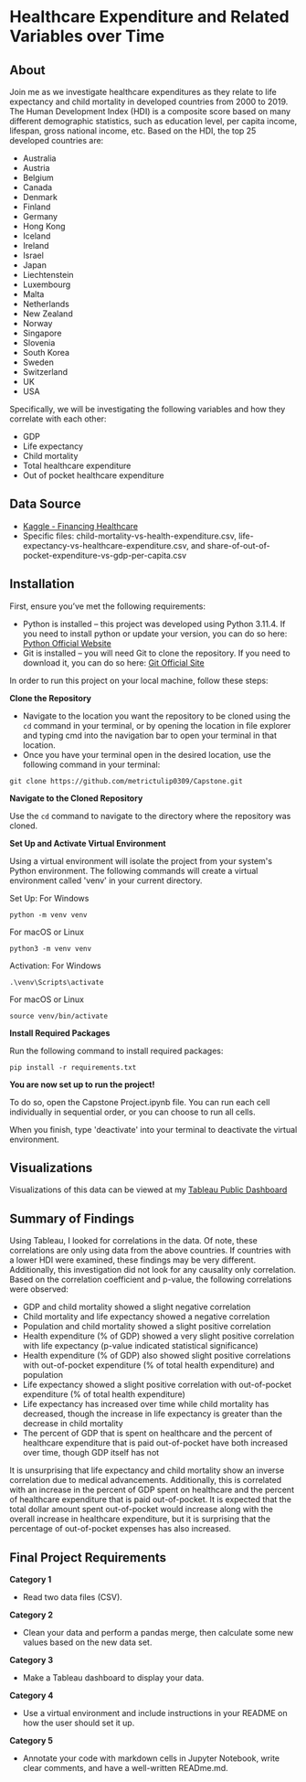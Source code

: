 # Healthcare Expenditure and Related Variables over Time

## About

Join me as we investigate healthcare expenditures as they relate to life expectancy and child mortality in developed countries from 2000 to 2019. The Human Development Index (HDI) is a composite score based on many different demographic statistics, such as education level, per capita income, lifespan, gross national income, etc. Based on the HDI, the top 25 developed countries are:
- Australia
- Austria
- Belgium
- Canada
- Denmark
- Finland
- Germany
- Hong Kong
- Iceland
- Ireland
- Israel
- Japan
- Liechtenstein
- Luxembourg
- Malta
- Netherlands
- New Zealand
- Norway
- Singapore
- Slovenia
- South Korea
- Sweden
- Switzerland
- UK
- USA

Specifically, we will be investigating the following variables and how they correlate with each other:
- GDP
- Life expectancy
- Child mortality
- Total healthcare expenditure
- Out of pocket healthcare expenditure

## Data Source
- [Kaggle - Financing Healthcare](https://www.kaggle.com/datasets/programmerrdai/financing-healthcare?select=share-of-out-of-pocket-expenditure-vs-gdp-per-capita.csv)
- Specific files: child-mortality-vs-health-expenditure.csv, life-expectancy-vs-healthcare-expenditure.csv, and share-of-out-of-pocket-expenditure-vs-gdp-per-capita.csv

## Installation
First, ensure you’ve met the following requirements:
- Python is installed – this project was developed using Python 3.11.4. If you need to install python or update your version, you can do so here: [Python Official Website](https://www.python.org/downloads/)
- Git is installed – you will need Git to clone the repository. If you need to download it, you can do so here: [Git Official Site](https://git-scm.com/downloads)

In order to run this project on your local machine, follow these steps:

**Clone the Repository**

- Navigate to the location you want the repository to be cloned using the ```cd``` command in your terminal, or by opening the location in file explorer and typing cmd into the navigation bar to open your terminal in that location.
- Once you have your terminal open in the desired location, use the following command in your terminal:

```
git clone https://github.com/metrictulip0309/Capstone.git
```

**Navigate to the Cloned Repository**

Use the ```cd``` command to navigate to the directory where the repository was cloned.

**Set Up and Activate Virtual Environment**

Using a virtual environment will isolate the project from your system's Python environment. The following commands will create a virtual environment called 'venv' in your current directory.

Set Up:
For Windows
```
python -m venv venv
```

For macOS or Linux
```
python3 -m venv venv
```

Activation:
For Windows
```
.\venv\Scripts\activate
```

For macOS or Linux
```
source venv/bin/activate
```

**Install Required Packages**

Run the following command to install required packages:
```
pip install -r requirements.txt
```

**You are now set up to run the project!**

To do so, open the Capstone Project.ipynb file.
You can run each cell individually in sequential order, or you can choose to run all cells.

When you finish, type 'deactivate' into your terminal to deactivate the virtual environment.

## Visualizations

Visualizations of this data can be viewed at my [Tableau Public Dashboard](https://public.tableau.com/shared/B6QH4MYSN?:display_count=n&:origin=viz_share_link)

## Summary of Findings

Using Tableau, I looked for correlations in the data. Of note, these correlations are only using data from the above countries. If countries with a lower HDI were examined, these findings may be very different. Additionally, this investigation did not look for any causality only correlation. Based on the correlation coefficient and p-value, the following correlations were observed:
- GDP and child mortality showed a slight negative correlation
- Child mortality and life expectancy showed a negative correlation
- Population and child mortality showed a slight positive correlation
- Health expenditure (% of GDP) showed a very slight positive correlation with life expectancy (p-value indicated statistical significance)
- Health expenditure (% of GDP) also showed slight positive correlations with out-of-pocket expenditure (% of total health expenditure) and population
- Life expectancy showed a slight positive correlation with out-of-pocket expenditure (% of total health expenditure)
- Life expectancy has increased over time while child mortality has decreased, though the increase in life expectancy is greater than the decrease in child mortality
- The percent of GDP that is spent on healthcare and the percent of healthcare expenditure that is paid out-of-pocket have both increased over time, though GDP itself has not

It is unsurprising that life expectancy and child mortality show an inverse correlation due to medical advancements. Additionally, this is correlated with an increase in the percent of GDP spent on healthcare and the percent of healthcare expenditure that is paid out-of-pocket. It is expected that the total dollar amount spent out-of-pocket would increase along with the overall increase in healthcare expenditure, but it is surprising that the percentage of out-of-pocket expenses has also increased. 


## Final Project Requirements

**Category 1**
- Read two data files (CSV).

**Category 2**
- Clean your data and perform a pandas merge, then calculate some new values based on the new data set.

**Category 3**
- Make a Tableau dashboard to display your data.

**Category 4**
- Use a virtual environment and include instructions in your README on how the user should set it up.

**Category 5**
- Annotate your code with markdown cells in Jupyter Notebook, write clear comments, and have a well-written READme.md. 

